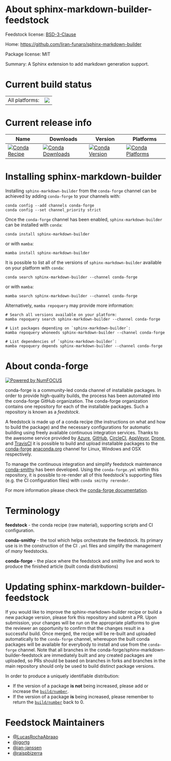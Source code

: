 About sphinx-markdown-builder-feedstock
=======================================

Feedstock license: [BSD-3-Clause](https://github.com/conda-forge/sphinx-markdown-builder-feedstock/blob/main/LICENSE.txt)

Home: https://github.com/liran-funaro/sphinx-markdown-builder

Package license: MIT

Summary: A Sphinx extension to add markdown generation support.

Current build status
====================


<table><tr><td>All platforms:</td>
    <td>
      <a href="https://dev.azure.com/conda-forge/feedstock-builds/_build/latest?definitionId=21975&branchName=main">
        <img src="https://dev.azure.com/conda-forge/feedstock-builds/_apis/build/status/sphinx-markdown-builder-feedstock?branchName=main">
      </a>
    </td>
  </tr>
</table>

Current release info
====================

| Name | Downloads | Version | Platforms |
| --- | --- | --- | --- |
| [![Conda Recipe](https://img.shields.io/badge/recipe-sphinx--markdown--builder-green.svg)](https://anaconda.org/conda-forge/sphinx-markdown-builder) | [![Conda Downloads](https://img.shields.io/conda/dn/conda-forge/sphinx-markdown-builder.svg)](https://anaconda.org/conda-forge/sphinx-markdown-builder) | [![Conda Version](https://img.shields.io/conda/vn/conda-forge/sphinx-markdown-builder.svg)](https://anaconda.org/conda-forge/sphinx-markdown-builder) | [![Conda Platforms](https://img.shields.io/conda/pn/conda-forge/sphinx-markdown-builder.svg)](https://anaconda.org/conda-forge/sphinx-markdown-builder) |

Installing sphinx-markdown-builder
==================================

Installing `sphinx-markdown-builder` from the `conda-forge` channel can be achieved by adding `conda-forge` to your channels with:

```
conda config --add channels conda-forge
conda config --set channel_priority strict
```

Once the `conda-forge` channel has been enabled, `sphinx-markdown-builder` can be installed with `conda`:

```
conda install sphinx-markdown-builder
```

or with `mamba`:

```
mamba install sphinx-markdown-builder
```

It is possible to list all of the versions of `sphinx-markdown-builder` available on your platform with `conda`:

```
conda search sphinx-markdown-builder --channel conda-forge
```

or with `mamba`:

```
mamba search sphinx-markdown-builder --channel conda-forge
```

Alternatively, `mamba repoquery` may provide more information:

```
# Search all versions available on your platform:
mamba repoquery search sphinx-markdown-builder --channel conda-forge

# List packages depending on `sphinx-markdown-builder`:
mamba repoquery whoneeds sphinx-markdown-builder --channel conda-forge

# List dependencies of `sphinx-markdown-builder`:
mamba repoquery depends sphinx-markdown-builder --channel conda-forge
```


About conda-forge
=================

[![Powered by
NumFOCUS](https://img.shields.io/badge/powered%20by-NumFOCUS-orange.svg?style=flat&colorA=E1523D&colorB=007D8A)](https://numfocus.org)

conda-forge is a community-led conda channel of installable packages.
In order to provide high-quality builds, the process has been automated into the
conda-forge GitHub organization. The conda-forge organization contains one repository
for each of the installable packages. Such a repository is known as a *feedstock*.

A feedstock is made up of a conda recipe (the instructions on what and how to build
the package) and the necessary configurations for automatic building using freely
available continuous integration services. Thanks to the awesome service provided by
[Azure](https://azure.microsoft.com/en-us/services/devops/), [GitHub](https://github.com/),
[CircleCI](https://circleci.com/), [AppVeyor](https://www.appveyor.com/),
[Drone](https://cloud.drone.io/welcome), and [TravisCI](https://travis-ci.com/)
it is possible to build and upload installable packages to the
[conda-forge](https://anaconda.org/conda-forge) [anaconda.org](https://anaconda.org/)
channel for Linux, Windows and OSX respectively.

To manage the continuous integration and simplify feedstock maintenance
[conda-smithy](https://github.com/conda-forge/conda-smithy) has been developed.
Using the ``conda-forge.yml`` within this repository, it is possible to re-render all of
this feedstock's supporting files (e.g. the CI configuration files) with ``conda smithy rerender``.

For more information please check the [conda-forge documentation](https://conda-forge.org/docs/).

Terminology
===========

**feedstock** - the conda recipe (raw material), supporting scripts and CI configuration.

**conda-smithy** - the tool which helps orchestrate the feedstock.
                   Its primary use is in the construction of the CI ``.yml`` files
                   and simplify the management of *many* feedstocks.

**conda-forge** - the place where the feedstock and smithy live and work to
                  produce the finished article (built conda distributions)


Updating sphinx-markdown-builder-feedstock
==========================================

If you would like to improve the sphinx-markdown-builder recipe or build a new
package version, please fork this repository and submit a PR. Upon submission,
your changes will be run on the appropriate platforms to give the reviewer an
opportunity to confirm that the changes result in a successful build. Once
merged, the recipe will be re-built and uploaded automatically to the
`conda-forge` channel, whereupon the built conda packages will be available for
everybody to install and use from the `conda-forge` channel.
Note that all branches in the conda-forge/sphinx-markdown-builder-feedstock are
immediately built and any created packages are uploaded, so PRs should be based
on branches in forks and branches in the main repository should only be used to
build distinct package versions.

In order to produce a uniquely identifiable distribution:
 * If the version of a package **is not** being increased, please add or increase
   the [``build/number``](https://docs.conda.io/projects/conda-build/en/latest/resources/define-metadata.html#build-number-and-string).
 * If the version of a package **is** being increased, please remember to return
   the [``build/number``](https://docs.conda.io/projects/conda-build/en/latest/resources/define-metadata.html#build-number-and-string)
   back to 0.

Feedstock Maintainers
=====================

* [@LucasRochaAbraao](https://github.com/LucasRochaAbraao/)
* [@igortg](https://github.com/igortg/)
* [@jan-janssen](https://github.com/jan-janssen/)
* [@raispbizerra](https://github.com/raispbizerra/)

